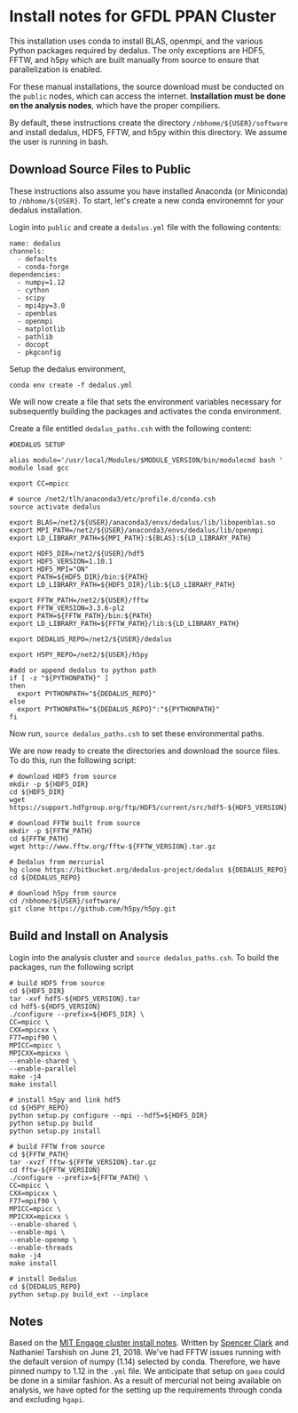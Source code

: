 Install notes for GFDL PPAN Cluster 
====================================


This installation uses conda to install BLAS, openmpi, and the various Python packages required by dedalus. The only exceptions are HDF5, FFTW, and h5py which are built manually from source to ensure that parallelization is enabled. 

For these manual installations, the source download must be conducted on the `public` nodes, which can access the internet. **Installation must be done on the analysis nodes**, which have the proper compiliers. 

By default, these instructions create the directory ``/nbhome/${USER}/software`` and install dedalus, HDF5, FFTW, and h5py within this directory. We assume the user is running in bash. 

Download Source Files to Public 
-------------------------------

These instructions also assume you have installed Anaconda (or Miniconda) to ``/nbhome/${USER}``. To start, let's create a new conda environemnt for your dedalus installation. 

Login into ``public`` and create a  ``dedalus.yml`` file with the following contents:

```
name: dedalus 
channels:
  - defaults
  - conda-forge 
dependencies:
  - numpy=1.12
  - cython 
  - scipy 
  - mpi4py=3.0 
  - openblas 
  - openmpi 
  - matplotlib
  - pathlib
  - docopt
  - pkgconfig
```

Setup the dedalus environment, 
```
conda env create -f dedalus.yml
```

We will now create a file that sets the environment variables necessary for subsequently building the packages and activates the conda environment.

Create a file entitled ``dedalus_paths.csh`` with the following content:
```
#DEDALUS SETUP

alias module='/usr/local/Modules/$MODULE_VERSION/bin/modulecmd bash '
module load gcc

export CC=mpicc

# source /net2/tlh/anaconda3/etc/profile.d/conda.csh
source activate dedalus

export BLAS=/net2/${USER}/anaconda3/envs/dedalus/lib/libopenblas.so
export MPI_PATH=/net2/${USER}/anaconda3/envs/dedalus/lib/openmpi
export LD_LIBRARY_PATH=${MPI_PATH}:${BLAS}:${LD_LIBRARY_PATH}

export HDF5_DIR=/net2/${USER}/hdf5
export HDF5_VERSION=1.10.1
export HDF5_MPI="ON"
export PATH=${HDF5_DIR}/bin:${PATH}
export LD_LIBRARY_PATH=${HDF5_DIR}/lib:${LD_LIBRARY_PATH}

export FFTW_PATH=/net2/${USER}/fftw
export FFTW_VERSION=3.3.6-pl2
export PATH=${FFTW_PATH}/bin:${PATH}
export LD_LIBRARY_PATH=${FFTW_PATH}/lib:${LD_LIBRARY_PATH}

export DEDALUS_REPO=/net2/${USER}/dedalus

export H5PY_REPO=/net2/${USER}/h5py

#add or append dedalus to python path 
if [ -z "${PYTHONPATH}" ]
then
  export PYTHONPATH="${DEDALUS_REPO}"
else
  export PYTHONPATH="${DEDALUS_REPO}":"${PYTHONPATH}"
fi
```

Now run, ``source dedalus_paths.csh`` to set these environmental paths. 
 
We are now ready to create the directories and download the source files. To do this, run the following script:
 
```
# download HDF5 from source
mkdir -p ${HDF5_DIR}
cd ${HDF5_DIR}
wget https://support.hdfgroup.org/ftp/HDF5/current/src/hdf5-${HDF5_VERSION}.tar

# download FFTW built from source
mkdir -p ${FFTW_PATH}
cd ${FFTW_PATH}
wget http://www.fftw.org/fftw-${FFTW_VERSION}.tar.gz

# Dedalus from mercurial
hg clone https://bitbucket.org/dedalus-project/dedalus ${DEDALUS_REPO}
cd ${DEDALUS_REPO}

# download h5py from source
cd /nbhome/${USER}/software/
git clone https://github.com/h5py/h5py.git
```

Build and Install on Analysis
------------------------
Login into the analysis cluster and  ``source dedalus_paths.csh``. To build the packages, run the following script 

```
# build HDF5 from source
cd ${HDF5_DIR}
tar -xvf hdf5-${HDF5_VERSION}.tar
cd hdf5-${HDF5_VERSION}
./configure --prefix=${HDF5_DIR} \
CC=mpicc \
CXX=mpicxx \
F77=mpif90 \
MPICC=mpicc \
MPICXX=mpicxx \
--enable-shared \
--enable-parallel
make -j4
make install

# install h5py and link hdf5  
cd ${H5PY_REPO}
python setup.py configure --mpi --hdf5=${HDF5_DIR}
python setup.py build
python setup.py install

# build FFTW from source
cd ${FFTW_PATH}
tar -xvzf fftw-${FFTW_VERSION}.tar.gz
cd fftw-${FFTW_VERSION}
./configure --prefix=${FFTW_PATH} \
CC=mpicc \
CXX=mpicxx \
F77=mpif90 \
MPICC=mpicc \
MPICXX=mpicxx \
--enable-shared \
--enable-mpi \
--enable-openmp \
--enable-threads
make -j4
make install

# install Dedalus 
cd ${DEDALUS_REPO}
python setup.py build_ext --inplace
```

Notes
-----
Based on the [MIT Engage cluster install notes](http://dedalus-project.readthedocs.io/en/latest/machines/engaging/engaging.html). Written by [Spencer Clark](https://github.com/spencerkclark) and Nathaniel Tarshish on June 21, 2018. We've had FFTW issues running with the default version of numpy (1.14) selected by conda. Therefore, we have pinned numpy to 1.12 in the `.yml` file. We anticipate that setup on `gaea` could be done in a similar fashion. As a result of mercurial not being available on analysis, we have opted for the setting up the requirements through conda and excluding `hgapi`. 
